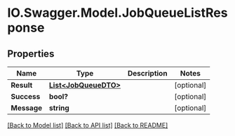 # IO.Swagger.Model.JobQueueListResponse
## Properties

Name | Type | Description | Notes
------------ | ------------- | ------------- | -------------
**Result** | [**List&lt;JobQueueDTO&gt;**](JobQueueDTO.md) |  | [optional] 
**Success** | **bool?** |  | [optional] 
**Message** | **string** |  | [optional] 

[[Back to Model list]](../README.md#documentation-for-models) [[Back to API list]](../README.md#documentation-for-api-endpoints) [[Back to README]](../README.md)

